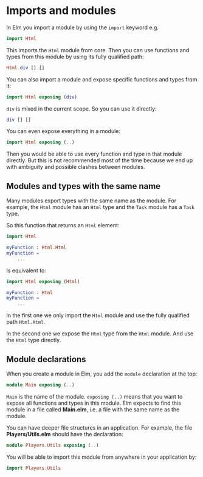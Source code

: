 # Imports and modules

In Elm you import a module by using the `import` keyword e.g.

```elm
import Html
```

This imports the `Html` module from core. Then you can use functions and types from this module by using its fully qualified path:

```elm
Html.div [] []
```

You can also import a module and expose specific functions and types from it:

```elm
import Html exposing (div)
```

`div` is mixed in the current scope. So you can use it directly:

```elm
div [] []
```

You can even expose everything in a module:

```elm
import Html exposing (..)
```

Then you would be able to use every function and type in that module directly. But this is not recommended most of the time because we end up with ambiguity and possible clashes between modules.

## Modules and types with the same name

Many modules export types with the same name as the module. For example, the `Html` module has an `Html` type and the `Task` module has a `Task` type.

So this function that returns an `Html` element:

```elm
import Html

myFunction : Html.Html
myFunction =
    ...
```

Is equivalent to:

```elm
import Html exposing (Html)

myFunction : Html
myFunction =
    ...
```

In the first one we only import the `Html` module and use the fully qualified path `Html.Html`.

In the second one we expose the `Html` type from the `Html` module. And use the `Html` type directly.

## Module declarations

When you create a module in Elm, you add the `module` declaration at the top:

```elm
module Main exposing (..)
```

`Main` is the name of the module. `exposing (..)` means that you want to expose all functions and types in this module. Elm expects to find this module in a file called __Main.elm__, i.e. a file with the same name as the module.

You can have deeper file structures in an application. For example, the file __Players/Utils.elm__ should have the declaration:

```elm
module Players.Utils exposing (..)
```

You will be able to import this module from anywhere in your application by:

```elm
import Players.Utils
```




